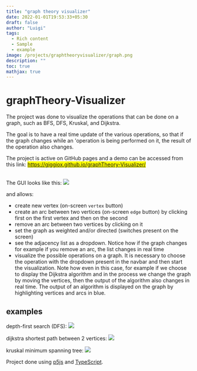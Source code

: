 ```yaml
---
title: "graph theory visualizer"
date: 2022-01-01T19:53:33+05:30
draft: false
author: "Luigi"
tags:
  - Rich content
  - Sample
  - example
image: /projects/graphtheoryvisualizer/graph.png
description: ""
toc: true
mathjax: true
---
```


# graphTheory-Visualizer

The project was done to visualize the operations that can be done on a graph, such as BFS, DFS, Kruskal, and Dijkstra.

The goal is to have a real time update of the various operations, so that if the graph changes while an 'operation is being performed on it, the result of the operation also changes.

The project is active on GitHub pages and a demo can be accessed from this link: <mark>https://giggiox.github.io/graphTheory-Visualizer/</mark> <br/><br/>

The GUI looks like this:
![](/projects/graphtheoryvisualizer/interface.gif)

and allows:
- create new vertex (on-screen `vertex` button)
- create an arc between two vertices (on-screen `edge` button) by clicking first on the first vertex and then on the second
- remove an arc between two vertices by clicking on it
- set the graph as weighted and/or directed (switches present on the screen)
- see the adjacency list as a dropdown. Notice how if the graph changes for example if you remove an arc, the list changes in real time
- visualize the possible operations on a graph. It is necessary to choose the operation with the dropdown present in the navbar and then start the visualization. Note how even in this case, for example if we choose to display the Dijkstra algorithm and in the process we change the graph by moving the vertices, then the output of the algorithm also changes in real time. The output of an algorithm is displayed on the graph by highlighting vertices and arcs in blue.


## examples
depth-first search (DFS):
![](/projects/graphtheoryvisualizer/dfs.gif)


dijkstra shortest path between 2 vertices:
![](/projects/graphtheoryvisualizer/dijkstra.gif)

kruskal minimum spanning tree:
![](/projects/graphtheoryvisualizer/kruskal.gif)


Project done using [p5js](https://p5js.org/) and [TypeScript](https://www.typescriptlang.org/).

